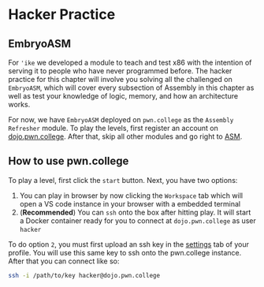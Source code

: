 # Hacker Practice

## EmbryoASM

For `'ike` we developed a module to teach and test x86 with the intention of serving it to people who have never programmed before. The hacker practice for this chapter will involve you solving all the challenged on `EmbryoASM`, which will cover every subsection of Assembly in this chapter as well as test your knowledge of logic, memory, and how an architecture works. 

For now, we have `EmbryoASM` deployed on `pwn.college` as the `Assembly Refresher` module. To play the levels, first register an account on [dojo.pwn.college](https://dojo.pwn.college/register). After that, skip all other modules and go right to [ASM](https://dojo.pwn.college/challenges/asm).

## How to use pwn.college

To play a level, first click the `start` button. Next, you have two options:
1. You can play in browser by now clicking the `Workspace` tab which will open a VS code instance in your browser with a embedded terminal
2. (**Recommended**) You can `ssh` onto the box after hitting play. It will start a Docker container ready for you to connect at `dojo.pwn.college` as user `hacker`

To do option `2`, you must first upload an ssh key in the [settings](https://dojo.pwn.college/settings#key) tab of your profile. You will use this same key to ssh onto the pwn.college instance. After that you can connect like so:
```bash
ssh -i /path/to/key hacker@dojo.pwn.college
```